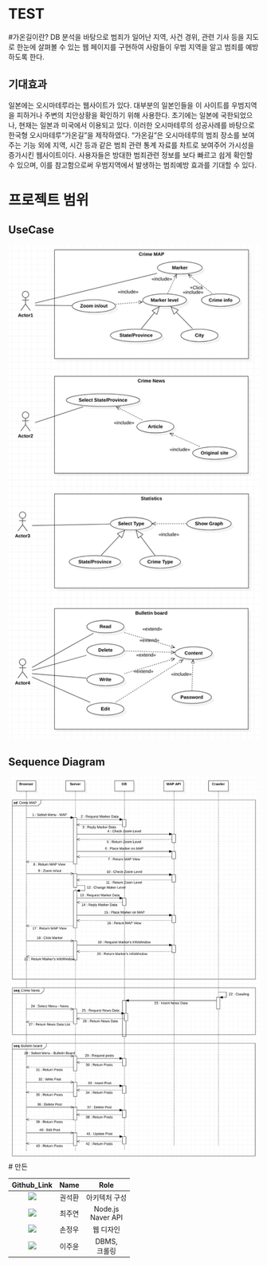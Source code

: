 # TEST
#가온길이란?
DB 분석을 바탕으로 범죄가 일어난 지역, 사건 경위, 관련 기사 등을 지도로 한눈에 살펴볼 수 있는 웹 페이지를 구현하여 사람들이 우범 지역을 알고 범죄를 예방하도록 한다.

## 기대효과
일본에는 오시마테루라는 웹사이트가 있다. 대부분의 일본인들을 이 사이트를 우범지역을 피하거나 주변의 치안상황을 확인하기 위해 사용한다. 초기에는 일본에 국한되었으나, 현재는 일본과 미국에서 이용되고 있다. 이러한 오시마테루의 성공사례를 바탕으로 한국형 오시마테루“가온길”을 제작하였다. “가온길”은 오시마테루의 범죄 장소를 보여주는 기능 외에 지역, 시간 등과 같은 범죄 관련 통계 자료를 차트로 보여주어 가시성을 증가시킨 웹사이트이다. 사용자들은 방대한 범죄관련 정보를 보다 빠르고 쉽게 확인할 수 있으며, 이를 참고함으로써 우범지역에서 발생하는 범죄예방 효과를 기대할 수 있다.

# 프로젝트 범위

## UseCase
<img src="public/images/Usecase.png" alt="Usecase.png">



## Sequence Diagram
<img src="public/images/Sequence.png" alt="Sequence.png">
# 만든

|Github_Link|Name|Role
|:--:|:--:|:--:|
|[<img src="https://avatars.githubusercontent.com/u/63346802?v=4" width="100">](https://github.com/Seokhwan-Kwon)|권석환|아키텍처 구성
|[<img src="https://avatars.githubusercontent.com/u/76719544?v=4" width="100">](https://github.com/jooyeon00)|최주연|Node.js <br/> Naver API
|[<img src="https://avatars.githubusercontent.com/u/91624608?v=4" width="100">](https://github.com/eeeleee)|손정우|웹 디자인
|[<img src="https://avatars.githubusercontent.com/u/91615180?v=4" width="100">](https://github.com/LEEJUYOON)|이주윤|DBMS, <br/>크롤링

